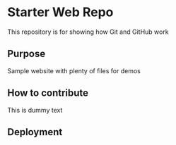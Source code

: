 # Starter Web Repo

This repository is for showing how Git and GitHub work

## Purpose

Sample website with plenty of files for demos

## How to contribute

This is dummy text

## Deployment
